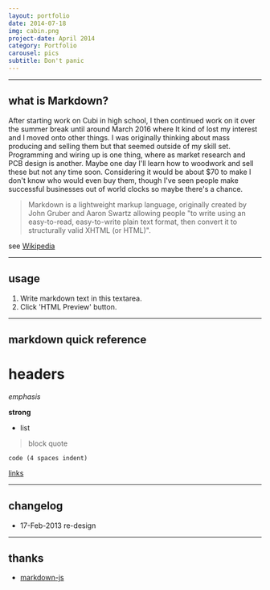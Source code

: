 ```yaml
---
layout: portfolio
date: 2014-07-18
img: cabin.png
project-date: April 2014
category: Portfolio
carousel: pics
subtitle: Don't panic
---
```


----
## what is Markdown?


After starting work on Cubi in high school, I then continued work on it over the summer break until around March 2016 where It kind of lost my interest and I moved onto other things. I was originally thinking about mass producing and selling them but that seemed outside of my skill set. Programming and wiring up is one thing, where as market research and PCB design is another. Maybe one day I'll learn how to woodwork and sell these but not any time soon. Considering it would be about $70 to make I don't know who would even buy them, though I've seen people make successful businesses out of world clocks so maybe there's a chance.


> Markdown is a lightweight markup language, originally created by John Gruber and Aaron Swartz allowing people "to write using an easy-to-read, easy-to-write plain text format, then convert it to structurally valid XHTML (or HTML)".

see [Wikipedia](http://en.wikipedia.org/wiki/Markdown)


----
## usage
1. Write markdown text in this textarea.
2. Click 'HTML Preview' button.

----
## markdown quick reference
# headers

*emphasis*

**strong**

* list

>block quote

    code (4 spaces indent)
[links](http://wikipedia.org)

----
## changelog
* 17-Feb-2013 re-design

----
## thanks
* [markdown-js](https://github.com/evilstreak/markdown-js)
